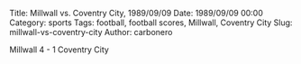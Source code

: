 Title: Millwall vs. Coventry City, 1989/09/09
Date: 1989/09/09 00:00
Category: sports
Tags: football, football scores, Millwall, Coventry City
Slug: millwall-vs-coventry-city
Author: carbonero


Millwall 4 - 1 Coventry City
